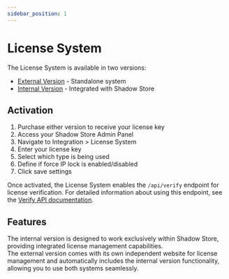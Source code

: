 ```yaml
---
sidebar_position: 1
---
```


# License System

The License System is available in two versions:

- [External Version](https://shadowdevs.com/store/licensesystem) - Standalone system
- [Internal Version](https://shadowdevs.com/store/shadowstore-licensesystem) - Integrated with Shadow Store

## Activation

1. Purchase either version to receive your license key
2. Access your Shadow Store Admin Panel
3. Navigate to Integration > License System
4. Enter your license key
5. Select which type is being used
6. Define if force IP lock is enabled/disabled
7. Click save settings

Once activated, the License System enables the `/api/verify` endpoint for license verification. For detailed information about using this endpoint, see the [Verify API documentation](/shadowStore/api/verify).

## Features

The internal version is designed to work exclusively within Shadow Store, providing integrated license management capabilities.\
The external version comes with its own independent website for license management and automatically includes the internal version functionality, allowing you to use both systems seamlessly.
